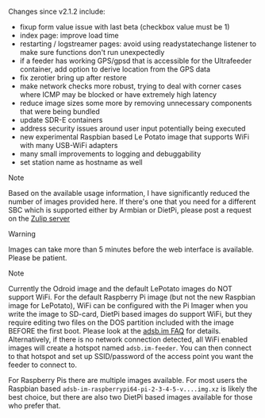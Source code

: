 Changes since v2.1.2 include:
- fixup form value issue with last beta (checkbox value must be 1)
- index page: improve load time
- restarting / logstreamer pages: avoid using readystatechange listener to make sure functions don't run unexpectedly
- if a feeder has working GPS/gpsd that is accessible for the Ultrafeeder container, add option to derive location from the GPS data
- fix zerotier bring up after restore
- make network checks more robust, trying to deal with corner cases where ICMP may be blocked or have extremely high latency
- reduce image sizes some more by removing unnecessary components that were being bundled
- update SDR-E containers
- address security issues around user input potentially being executed
- new experimental Raspbian based Le Potato image that supports WiFi with many USB-WiFi adapters
- many small improvements to logging and debuggability
- set station name as hostname as well

> [!NOTE]
> Based on the available usage information, I have significantly reduced the number of images provided here. If there's one that you need for a different SBC which is supported either by Armbian or DietPi, please post a request on the [Zulip server](https://adsblol.zulipchat.com/#narrow/stream/391168-adsb-feeder-image)

> [!WARNING]
> Images can take more than 5 minutes before the web interface is available. Please be patient.

> [!NOTE]
> Currently the Odroid image and the default LePotato images do NOT support WiFi. For the default Raspberry Pi image (but not the new Raspbian image for LePotato), WiFi can be configured with the Pi Imager when you write the image to SD-card, DietPi based images do support WiFi, but they require editing two files on the DOS partition included with the image BEFORE the first boot. Please look at the [adsb.im FAQ](https://adsb.im/faq) for details.
> Alternatively, if there is no network connection detected, all WiFi enabled images will create a hotspot named `adsb.im-feeder`. You can then connect to that hotspot and set up SSID/password of the access point you want the feeder to connect to.

For Raspberry Pis there are multiple images available. For most users the Raspbian based `adsb-im-raspberrypi64-pi-2-3-4-5-v....img.xz` is likely the best choice, but there are also two DietPi based images available for those who prefer that.



